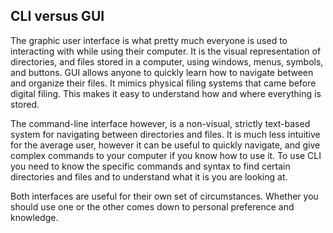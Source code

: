 ## CLI versus GUI

The graphic user interface is what pretty much everyone is used to interacting with while using their computer. It is the visual representation of directories, and files stored in a computer, using windows, menus, symbols, and buttons. GUI allows anyone to quickly learn how to navigate between and organize their files. It mimics physical filing systems that came before digital filing. This makes it easy to understand how and where everything is stored.

The command-line interface however, is a non-visual, strictly text-based system for navigating between directories and files. It is much less intuitive for the average user, however it can be useful to quickly navigate, and give complex commands to your computer if you know how to use it. To use CLI you need to know the specific commands and syntax to find certain directories and files and to understand what it is you are looking at. 

Both interfaces are useful for their own set of circumstances. Whether you should use one or the other comes down to personal preference and knowledge. 
